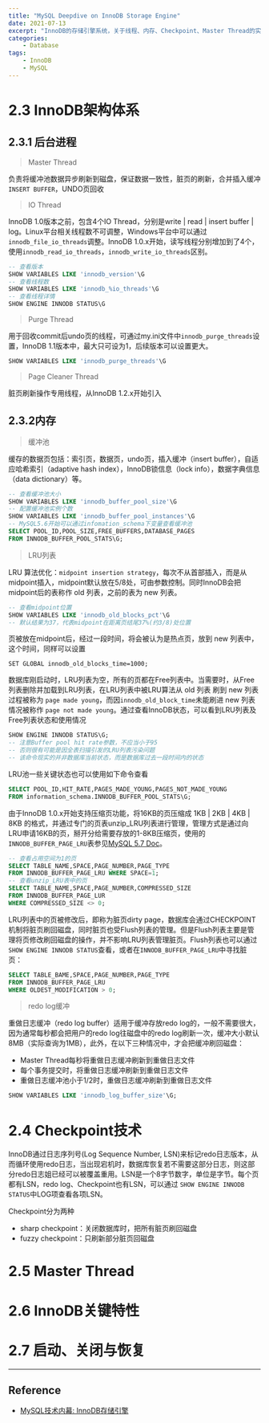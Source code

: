 ```yaml
---
title: "MySQL Deepdive on InnoDB Storage Engine"
date: 2021-07-13
excerpt: "InnoDB的存储引擎系统，关于线程、内存、Checkpoint、Master Thread的实现细节，以及InnoDB五项特性"
categories:
    - Database
tags: 
    - InnoDB
    - MySQL
---
```




# 2.3 InnoDB架构体系

## 2.3.1 后台进程

> Master Thread

负责将缓冲池数据异步刷新到磁盘，保证数据一致性，脏页的刷新，合并插入缓冲`INSERT BUFFER`，UNDO页回收

> IO Thread

InnoDB 1.0版本之前，包含4个IO Thread，分别是write | read | insert buffer  | log。Linux平台相关线程数不可调整，Windows平台中可以通过`innodb_file_io_threads`调整。InnoDB 1.0.x开始，读写线程分别增加到了4个，使用`innodb_read_io_threads`，`innodb_write_io_threads`区别。

```sql
-- 查看版本
SHOW VARIABLES LIKE 'innodb_version'\G
-- 查看线程数
SHOW VARIABLES LIKE 'innodb_%io_threads'\G
-- 查看线程详情
SHOW ENGINE INNODB STATUS\G
```

> Purge Thread

用于回收commit后undo页的线程，可通过my.ini文件中`innodb_purge_threads`设置，InnoDB 1.1版本中，最大只可设为1，后续版本可以设置更大。

```sql
SHOW VARIABLES LIKE 'innodb_purge_threads'\G
```

> Page Cleaner Thread

脏页刷新操作专用线程，从InnoDB 1.2.x开始引入

## 2.3.2内存

> 缓冲池

缓存的数据页包括：索引页，数据页，undo页，插入缓冲（insert buffer），自适应哈希索引（adaptive hash index），InnoDB锁信息（lock info），数据字典信息（data dictionary）等。

```sql
-- 查看缓冲池大小
SHOW VARIABLES LIKE 'innodb_buffer_pool_size'\G
-- 配置缓冲池实例个数
SHOW VARIABLES LIKE 'innodb_buffer_pool_instances'\G
-- MySQL5.6开始可以通过infomation_schema下变量查看缓冲池
SELECT POOL_ID,POOL_SIZE,FREE_BUFFERS,DATABASE_PAGES 
FROM INNODB_BUFFER_POOL_STATS\G; 
```

> LRU列表

LRU 算法优化：`midpoint insertion strategy`，每次不从首部插入，而是从midpoint插入，midpoint默认放在5/8处，可由参数控制。同时InnoDB会把midpoint后的表称作 old 列表，之前的表为 new 列表。

```sql
-- 查看midpoint位置
SHOW VARIABLES LIKE 'innodb_old_blocks_pct'\G
-- 默认结果为37，代表midpoint在距离页结尾37%(约3/8)处位置
```

页被放在midpoint后，经过一段时间，将会被认为是热点页，放到 new 列表中，这个时间，同样可以设置

```mysql
SET GLOBAL innodb_old_blocks_time=1000;
```

数据库刚启动时，LRU列表为空，所有的页都在Free列表中。当需要时，从Free列表删除并加载到LRU列表，在LRU列表中被LRU算法从 old 列表 刷到 new 列表过程被称为 `page made young`，而因`innodb_old_block_time`未能刷进 new 列表情况被称作 `page not made young`。通过查看InnoDB状态，可以看到LRU列表及Free列表状态和使用情况

```sql
SHOW ENGINE INNODB STATUS\G;
-- 注意Buffer pool hit rate参数，不应当小于95
-- 否则很有可能是因全表扫描引发的LRU列表污染问题
-- 该命令现实的并非数据库当前状态，而是数据库过去一段时间内的状态
```

LRU池一些关键状态也可以使用如下命令查看

```sql
SELECT POOL_ID,HIT_RATE,PAGES_MADE_YOUNG,PAGES_NOT_MADE_YOUNG
FROM information_schema.INNODB_BUFFER_POOL_STATS\G;
```

由于InnoDB 1.0.x开始支持压缩页功能，将16KB的页压缩成 1KB | 2KB | 4KB | 8KB 的格式，并通过专门的页表unzip_LRU列表进行管理，管理方式是通过向LRU申请16KB的页，掰开分给需要存放的1-8KB压缩页，使用的`INNODB_BUFFER_PAGE_LRU`表参见[MySQL 5.7 Doc](https://dev.mysql.com/doc/refman/5.7/en/information-schema-innodb-buffer-page-lru-table.html)。

```sql
-- 查看占用空间为1的页
SELECT TABLE_NAME,SPACE,PAGE_NUMBER,PAGE_TYPE
FROM INNODB_BUFFER_PAGE_LRU WHERE SPACE=1;
-- 查看unzip_LRU表中的页
SELECT TABLE_NAME,SPACE,PAGE_NUMBER,COMPRESSED_SIZE
FROM INNODB_BUFFER_PAGE_LUR
WHERE COMPRESSED_SIZE <> 0;
```

LRU列表中的页被修改后，即称为脏页dirty page，数据库会通过CHECKPOINT机制将脏页刷回磁盘，同时脏页也受Flush列表的管理。但是Flush列表主要是管理将页修改刷回磁盘的操作，并不影响LRU列表管理脏页。Flush列表也可以通过`SHOW ENGINE INNODB STATUS`查看，或者在`INNODB_BUFFER_PAGE_LRU`中寻找脏页：

```sql
SELECT TABLE_BAME,SPACE,PAGE_NUMBER,PAGE_TYPE
FROM INNODB_BUFFER_PAGE_LRU
WHERE OLDEST_MODIFICATION > 0;
```

> redo log缓冲

重做日志缓冲（redo log buffer）适用于缓冲存放redo log的，一般不需要很大，因为通常每秒都会把用户的redo log往磁盘中的redo log刷新一次，缓冲大小默认8MB（实际查询为1MB），此外，在以下三种情况中，才会把缓冲刷回磁盘：

- Master Thread每秒将重做日志缓冲刷新到重做日志文件
- 每个事务提交时，将重做日志缓冲刷新到重做日志文件
- 重做日志缓冲池小于1/2时，重做日志缓冲刷新到重做日志文件

```sql
SHOW VARIABLES LIKE 'innodb_log_buffer_size'\G;
```

# 2.4 Checkpoint技术

InnoDB通过日志序列号(Log Sequence Number, LSN)来标记redo日志版本，从而循环使用redo日志，当出现宕机时，数据库恢复若不需要这部分日志，则这部分redo日志姐已经可以被覆盖重用。LSN是一个8字节数字，单位是字节。每个页都有LSN，redo log、Checkpoint也有LSN，可以通过 `SHOW ENGINE INNODB STATUS`中LOG项查看各项LSN。

Checkpoint分为两种

- sharp checkpoint：关闭数据库时，把所有脏页刷回磁盘
- fuzzy checkpoint：只刷新部分脏页回磁盘

# 2.5 Master Thread

# 2.6 InnoDB关键特性

# 2.7 启动、关闭与恢复

---

## Reference

- [MySQL技术内幕: InnoDB存储引擎](https://github.com/wususu/effective-resourses/blob/master/%E6%95%B0%E6%8D%AE%E5%BA%93/MySQL%E6%8A%80%E6%9C%AF%E5%86%85%E5%B9%95(InnoDB%E5%AD%98%E5%82%A8%E5%BC%95%E6%93%8E)%E7%AC%AC2%E7%89%88.pdf)